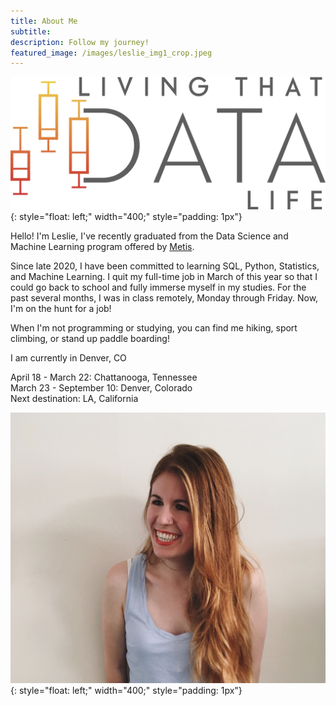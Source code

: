```yaml
---
title: About Me
subtitle:
description: Follow my journey!
featured_image: /images/leslie_img1_crop.jpeg
---
```


![image](/images/logos/Logo_yellow.png){: style="float: left;" width="400;" style="padding: 1px"}  

Hello! I'm Leslie, I've recently graduated from the Data Science and Machine Learning program offered by [Metis](https://www.thisismetis.com). 

Since late 2020, I have been committed to learning SQL, Python, Statistics, and Machine Learning. I quit my full-time job in March of this year so that I could go back to school and fully immerse myself in my studies. For the past several months, I was in class remotely, Monday through Friday. Now, I'm on the hunt for a job! 

When I'm not programming or studying, you can find me hiking, sport climbing, or stand up paddle boarding!

 I am currently in Denver, CO

 April 18 - March 22:    Chattanooga, Tennessee  
 March 23 - September 10:     Denver, Colorado  
 Next destination: LA, California

 ![image](/images/leslie_img1_crop.jpeg){: style="float: left;" width="400;" style="padding: 1px"}  